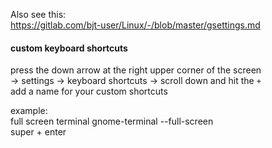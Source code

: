 Also see this:\
https://gitlab.com/bjt-user/Linux/-/blob/master/gsettings.md

#### custom keyboard shortcuts

press the down arrow at the right upper corner of the screen\
-> settings -> keyboard shortcuts -> scroll down and hit the `+`\
add a name for your custom shortcuts

example:\
full screen terminal
gnome-terminal --full-screen\
super + enter
